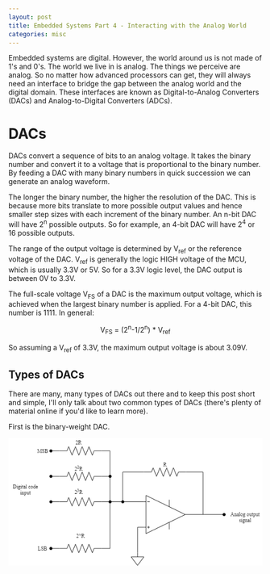 ```yaml
---
layout: post
title: Embedded Systems Part 4 - Interacting with the Analog World
categories: misc
---
```


Embedded systems are digital. However, the world around us is not made of 1's and 0's. The world we live in is analog. The things we perceive are analog. So no matter how advanced processors can get, they will always need an interface to bridge the gap between the analog world and the digital domain. These interfaces are known as Digital-to-Analog Converters (DACs) and Analog-to-Digital Converters (ADCs). 

# DACs
DACs convert a sequence of bits to an analog voltage. It takes the binary number and convert it to a voltage that is proportional to the binary number. By feeding a DAC with many binary numbers in quick succession we can generate an analog waveform.

The longer the binary number, the higher the resolution of the DAC. This is because more bits translate to more possible output values and hence smaller step sizes with each increment of the binary number. An n-bit DAC will have 2<sup>n</sup> possible outputs. So for example, an 4-bit DAC will have 2<sup>4</sup> or 16 possible outputs. 

The range of the output voltage is determined by V<sub>ref</sub> or the reference voltage of the DAC. V<sub>ref</sub> is generally the logic HIGH voltage of the MCU, which is usually 3.3V or 5V. So for a 3.3V logic level, the DAC output is between 0V to 3.3V. 

The full-scale voltage V<sub>FS</sub> of a DAC is the maximum output voltage, which is achieved when the largest binary number is applied. For a 4-bit DAC, this number is 1111. In general:

<center> V<sub>FS</sub> = (2<sup>n</sup>-1/2<sup>n</sup>) * V<sub>ref</sub> </center>

So assuming a V<sub>ref</sub> of 3.3V, the maximum output voltage is about 3.09V. 

## Types of DACs
There are many, many types of DACs out there and to keep this post short and simple, I'll only talk about two common types of DACs (there's plenty of material online if you'd like to learn more). 

First is the binary-weight DAC. 

<p align="center">
  <img src="/assets/binary_weighted_dac.png">
</p>